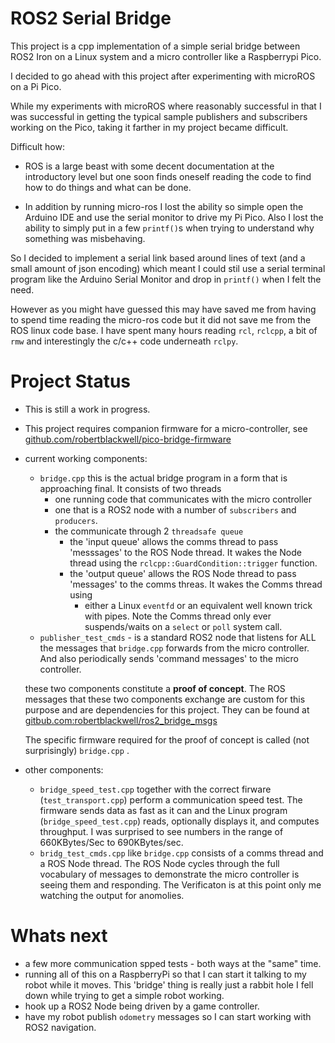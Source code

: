 # ROS2 Serial Bridge

This project is a cpp implementation of a simple serial bridge between ROS2 Iron on a Linux system and
a micro controller like a Raspberrypi Pico.

I decided to go ahead with this project after experimenting with microROS on a Pi Pico.

While my experiments with microROS where reasonably successful in that I was successful 
in getting the typical sample publishers and subscribers working on the Pico, taking 
it farther in my project became difficult. 

Difficult how:

-   ROS is a large beast with some decent documentation at the introductory level but one soon finds 
    oneself reading the code to find how to do things and what can be done. 
    
-   In addition by running micro-ros I lost the ability so simple open the Arduino IDE and use the serial monitor
    to drive my Pi Pico. Also I lost the ability to simply put in a few `printf()`s 
    when trying to understand why something was misbehaving.

So I decided to implement a serial link based around lines of text (and a small amount of json encoding)
which meant I could stil use a serial terminal program like the Arduino Serial Monitor and drop in `printf()`
when I felt the need. 

However as you might have guessed this may have saved me from having to spend time reading the micro-ros
code but it did not save me from the ROS linux code base. I have spent many hours reading `rcl`, `rclcpp`, a bit of `rmw`
and interestingly the c/c++ code underneath `rclpy`.

# Project Status

-   This is still a work in progress.
-   This project requires companion firmware for a micro-controller, see [github.com/robertblackwell/pico-bridge-firmware](github.com/robertblackwell/pico-bridge-firmware)
-   current working components:
    
    - `bridge.cpp`  this is the actual bridge program in a form that is approaching final. It consists of two threads 
      - one running code that communicates with the micro controller 
      - one that is a ROS2 node with a number of `subscribers` and `producers`.
      - the communicate through 2 `threadsafe queue`
        - the 'input queue' allows the comms thread to pass 'messsages' to the ROS Node thread. It wakes the Node thread using the `rclcpp::GuardCondition::trigger` function.
        - the 'output queue' allows the ROS Node thread to pass 'messages' to the comms threas. It wakes the Comms thread using
          - either a Linux `eventfd` or an equivalent well known trick with pipes. Note the Comms thread only ever suspends/waits on a `select` or `poll` system call.
    - `publisher_test_cmds` - is a standard ROS2 node that listens for ALL the messages that `bridge.cpp` forwards from the micro controller. And also periodically sends 'command messages' to the micro controller.

    these two components constitute a __proof of concept__. The ROS messages that these two components exchange are custom for this purpose and are dependencies for this project. They can be found
    at [gitbub.com:robertblackwell/ros2_bridge_msgs](gitbub.com:robertblackwell/ros2_bridge_msgs)

    The specific firmware required for the proof of concept is called (not surprisingly) `bridge.cpp` . 


-   other components:

    -   `bridge_speed_test.cpp` together with the correct firware (`test_transport.cpp`) perform a communication speed test. The firmware sends data as fast as it can and the Linux program (`bridge_speed_test.cpp`) reads, optionally displays it, and computes throughput. I was surprised to see numbers in the range of 660KBytes/Sec to 690KBytes/sec.
    -  `bridg_test_cmds.cpp` like `bridge.cpp` consists of a comms thread and a ROS Node thread. The ROS Node cycles through the full vocabulary of messages to demonstrate the micro controller is seeing them and responding. The Verificaton is at this point only me watching the output for anomolies.  


# Whats next

-   a few more communication spped tests - both ways at the "same" time.
-   running all of this on a RaspberryPi so that I can start it talking to my robot while it moves. This 'bridge' thing is really just a rabbit hole I fell down while trying to  get a simple robot working.
-   hook up a ROS2 Node being driven by a game controller.
-   have my robot publish `odometry` messages so I can start working with ROS2 navigation.
